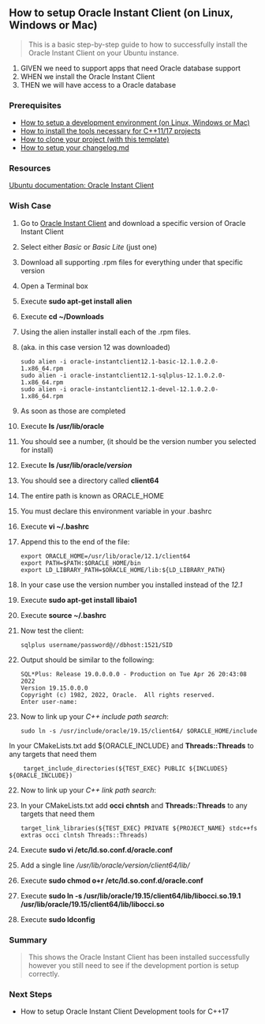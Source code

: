 
## How to setup Oracle Instant Client (on Linux, Windows or Mac)
> This is a basic step-by-step guide to how to successfully install the Oracle Instant Client on your Ubuntu instance.

 1. GIVEN we need to support apps that need Oracle database support
 2. WHEN we install the Oracle Instant Client
 3. THEN we will have access to a Oracle database

### Prerequisites

- [How to setup a development environment (on Linux, Windows or Mac)](https://github.com/perriera/extras_oci/blob/dev/docs/ENVIRONMENT.md)
- [How to install the tools necessary for C++11/17 projects](https://github.com/perriera/extras_oci/blob/dev/docs/INSTALL.md)
- [How to clone your project (with this template)](https://github.com/perriera/extras_oci/blob/dev/docs/CLONE.md)
- [How to setup your changelog.md](https://github.com/perriera/extras_oci/blob/dev/docs/CHANGELOG.md)

### Resources
[Ubuntu documentation: Oracle Instant Client](https://help.ubuntu.com/community/Oracle%20Instant%20Client)

### Wish Case

 1. Go to [Oracle Instant Client](https://help.ubuntu.com/community/Oracle%20Instant%20Client) and download a specific version of Oracle Instant Client
 2. Select either *Basic* or *Basic Lite* (just one)
 3. Download all supporting .rpm files for everything under that specific version
 4. Open a Terminal box 
 5. Execute **sudo apt-get install alien**
 6. Execute **cd ~/Downloads**
 7. Using the alien installer install each of the .rpm files.
 8. (aka. in this case version 12 was downloaded)

		sudo alien -i oracle-instantclient12.1-basic-12.1.0.2.0-1.x86_64.rpm
		sudo alien -i oracle-instantclient12.1-sqlplus-12.1.0.2.0-1.x86_64.rpm
		sudo alien -i oracle-instantclient12.1-devel-12.1.0.2.0-1.x86_64.rpm

7. As soon as those are completed 
8. Execute **ls /usr/lib/oracle**
9. You should see a number, (it should be the version number you selected for install)
10. Execute **ls /usr/lib/oracle/_version_**
11. You should see a directory called **client64**
12. The entire path is known as ORACLE_HOME
13. You must declare this environment variable in your .bashrc
14. Execute **vi ~/.bashrc** 
15. Append this to the end of the file:

		export ORACLE_HOME=/usr/lib/oracle/12.1/client64
		export PATH=$PATH:$ORACLE_HOME/bin
		export LD_LIBRARY_PATH=$ORACLE_HOME/lib:${LD_LIBRARY_PATH}

16. In your case use the version number you installed instead of the *12.1*
17. Execute **sudo apt-get install libaio1**
18. Execute **source ~/.bashrc** 
19. Now test the client:

		sqlplus username/password@//dbhost:1521/SID

20. Output should be similar to the following:

		SQL*Plus: Release 19.0.0.0.0 - Production on Tue Apr 26 20:43:08 2022
		Version 19.15.0.0.0
		Copyright (c) 1982, 2022, Oracle.  All rights reserved.
		Enter user-name:
21. Now to link up your *C++ include path search*:
	
		sudo ln -s /usr/include/oracle/19.15/client64/ $ORACLE_HOME/include

In your CMakeLists.txt add ${ORACLE_INCLUDE} and **Threads::Threads** to any targets that need them

		target_include_directories(${TEST_EXEC} PUBLIC ${INCLUDES}  ${ORACLE_INCLUDE})

22. Now to link up your *C++ link  path search*:
23. In your CMakeLists.txt add **occi**  **chntsh** and **Threads::Threads** to any targets that need them

		target_link_libraries(${TEST_EXEC} PRIVATE ${PROJECT_NAME} stdc++fs extras occi clntsh Threads::Threads)

24. Execute **sudo vi /etc/ld.so.conf.d/oracle.conf** 
25. Add a single line */usr/lib/oracle/_version_/client64/lib/* 
26. Execute **sudo chmod o+r /etc/ld.so.conf.d/oracle.conf**
27. Execute **sudo ln -s /usr/lib/oracle/19.15/client64/lib/libocci.so.19.1 /usr/lib/oracle/19.15/client64/lib/libocci.so**
28. Execute **sudo ldconfig** 


### Summary
> This shows the Oracle Instant Client has been installed successfully however you still need to see if the development portion is setup correctly.

### Next Steps
- How to setup Oracle Instant Client Development tools for C++17


